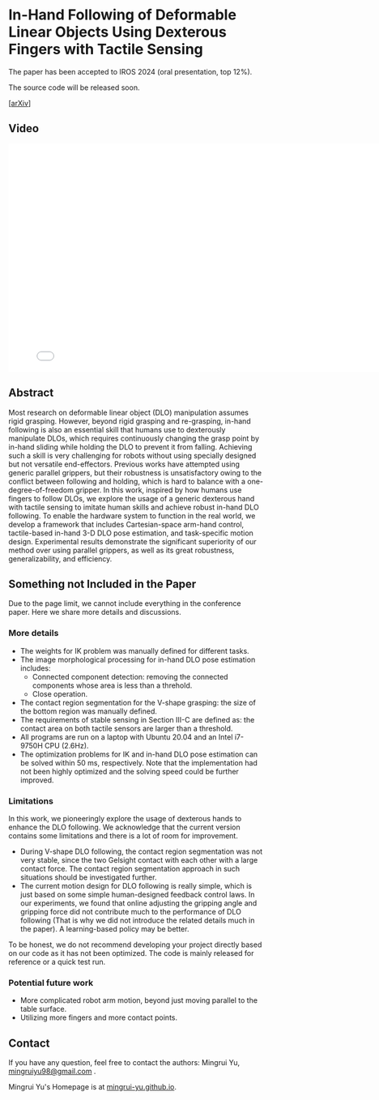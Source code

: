 # In-Hand Following of Deformable Linear Objects Using Dexterous Fingers with Tactile Sensing

The paper has been accepted to IROS 2024 (oral presentation, top 12%).

The source code will be released soon.

[[arXiv](https://arxiv.org/abs/2403.12676)]

## Video

<p align="center">
<iframe width="800" height="450" src="./main_1080p.mp4" title="24_DLO_Following" frameborder="0" allow="accelerometer; autoplay; clipboard-write; encrypted-media; gyroscope; picture-in-picture" allowfullscreen> </iframe>
</p>

## Abstract

Most research on deformable linear object (DLO) manipulation assumes rigid grasping. However, beyond rigid grasping and re-grasping, in-hand following is also an essential skill that humans use to dexterously manipulate DLOs, which requires continuously changing the grasp point by in-hand sliding while holding the DLO to prevent it from falling. Achieving such a skill is very challenging for robots without using specially designed but not versatile end-effectors.
Previous works have attempted using generic parallel grippers, but their robustness is unsatisfactory owing to the conflict between following and holding, which is hard to balance with a one-degree-of-freedom gripper.
In this work, inspired by how humans use fingers to follow DLOs, we explore the usage of a generic dexterous hand with tactile sensing to imitate human skills and achieve robust in-hand DLO following.
To enable the hardware system to function in the real world, we develop a framework that includes Cartesian-space arm-hand control, tactile-based in-hand 3-D DLO pose estimation, and task-specific motion design.
Experimental results demonstrate the significant superiority of our method over using parallel grippers, as well as its great robustness, generalizability, and efficiency.

## Something not Included in the Paper

Due to the page limit, we cannot include everything in the conference paper. Here we share more details and discussions.

### More details

- The weights for IK problem was manually defined for different tasks.
- The image morphological processing for in-hand DLO pose estimation includes:
  - Connected component detection: removing the connected components whose area is less than a threhold.
  - Close operation.
- The contact region segmentation for the V-shape grasping: the size of the bottom region was manually defined.
- The requirements of stable sensing in Section III-C are defined as: the contact area on both tactile sensors are larger than a threshold.
- All programs are run on a laptop with Ubuntu 20.04 and an Intel i7-9750H CPU (2.6Hz).
- The optimization problems for IK and in-hand DLO pose estimation can be solved within 50 ms, respectively. Note that the implementation had not been highly optimized and the solving speed could be further improved.

### Limitations

In this work, we pioneeringly explore the usage of dexterous hands to enhance the DLO following. We acknowledge that the current version contains some limitations and there is a lot of room for improvement.

- During V-shape DLO following, the contact region segmentation was not very stable, since the two Gelsight contact with each other with a large contact force. The contact region segmentation approach in such situations should be investigated further.
- The current motion design for DLO following is really simple, which is just based on some simple human-designed feedback control laws. In our experiments, we found that online adjusting the gripping angle and gripping force did not contribute much to the performance of DLO following (That is why we did not introduce the related details much in the paper). A learning-based policy may be better.

To be honest, we do not recommend developing your project directly based on our code as it has not been optimized. The code is mainly released for reference or a quick test run.

### Potential future work

- More complicated robot arm motion, beyond just moving parallel to the table surface.
- Utilizing more fingers and more contact points.

## Contact

If you have any question, feel free to contact the authors: Mingrui Yu, <mingruiyu98@gmail.com> .

Mingrui Yu's Homepage is at [mingrui-yu.github.io](https://mingrui-yu.github.io).
